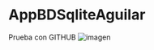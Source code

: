 # AppBDSqliteAguilar
Prueba con GITHUB
![imagen](https://github.com/AngelesAguilar02081996/AppBDSqliteAguilar/assets/89865897/3c9a0d15-dd20-4aa2-9810-f3eb68969a77)
